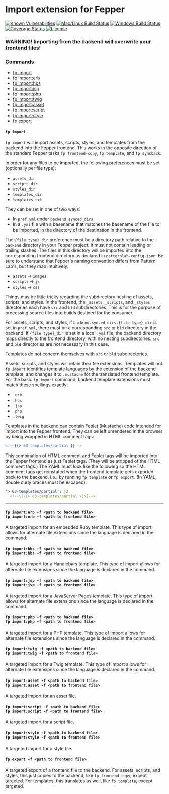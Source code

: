 # Import extension for Fepper

[![Known Vulnerabilities][snyk-image]][snyk-url]
[![Mac/Linux Build Status][travis-image]][travis-url]
[![Windows Build Status][appveyor-image]][appveyor-url]
[![Coverage Status][coveralls-image]][coveralls-url]
[![License][license-image]][license-url]

### WARNING! Importing from the backend will overwrite your frontend files!

### Commands

* [fp import](#fp-import)
* [fp import:erb](#fp-import-erb)
* [fp import:hbs](#fp-import-hbs)
* [fp import:jsp](#fp-import-jsp)
* [fp import:php](#fp-import-php)
* [fp import:twig](#fp-import-twig)
* [fp import:asset](#fp-import-asset)
* [fp import:script](#fp-import-script)
* [fp import:style](#fp-import-style)
* [fp export](#fp-export)

#### <a id="fp-import"></a>`fp import`

`fp import` will import assets, scripts, styles, and templates from the backend 
into the Fepper frontend. This works in the opposite direction of the standard 
Fepper tasks `fp frontend-copy`, `fp template`, and `fp syncback`.

In order for any files to be imported, the following preferences must be set 
(optionally per file type):

* `assets_dir`
* `scripts_dir`
* `styles_dir`
* `templates_dir`
* `templates_ext`

They can be set in one of two ways:

* In `pref.yml` under `backend.synced_dirs`.
* In a `.yml` file with a basename that matches the basename of the file to be 
  imported, in the directory of the destination in the frontend.

The `{file type}_dir` preference must be a directory path relative to the 
`backend` directory in your Fepper project. It must not contain leading or 
trailing slashes. The files in this directory will be imported into the 
corresponding frontend directory as declared in `patternlab-config.json`. Be 
sure to understand that Fepper's naming convention differs from Pattern Lab's, 
but they map intuitively:

* `assets` -> `images`
* `scripts` -> `js`
* `styles` -> `css`

Things may be little tricky regarding the subdirectory nesting of assets, 
scripts, and styles. In the frontend, the `_assets`, `_scripts`, and 
`_styles` directories each have `src` and `bld` subdirectories. This is for the 
purpose of processing source files into builds destined for the consumer.

For assets, scripts, and styles, if `backend.synced_dirs.{file type}_dir` is set 
in `pref.yml`, there must be a corresponding `src` or `bld` directory in the 
backend. If `{file type}_dir` is set in a local `.yml` file, the backend 
directory maps directly to the frontend directory, with no nesting 
subdirectories. `src` and `bld` directories are not necessary in this case.

Templates do not concern themselves with `src` or `bld` subdirectories.

Assets, scripts, and styles will retain their file extensions. Templates will 
not. `fp import` identifies template languages by the extension of the backend 
template, and changes it to `.mustache` for the translated frontend template. 
For the basic `fp import` command, backend template extensions must match these 
spellings exactly:

* `.erb`
* `.hbs`
* `.jsp`
* `.php`
* `.twig`

Templates in the backend can contain Feplet (Mustache) code intended for import 
into the Fepper frontend. They can be left unrendered in the browser by being 
wrapped in HTML comment tags:

```handlebars
<!--{{> 03-templates/partial }}-->
```

This combination of HTML comment and Feplet tags will be imported into the 
Fepper frontend as just Feplet tags. (They will be stripped of the HTML comment 
tags.) The YAML must look like the following so the HTML comment tags get 
reinstated when the frontend template gets exported back to the backend, i.e., 
by running `fp template` or `fp export`. (In YAML, double curly braces must be 
escaped):

```yaml
'> 03-templates/partial': |2
  <!--\{\{> 03-templates/partial \}\}-->
```

---

#### <a id="fp-import-erb"></a>`fp import:erb -f <path to backend file>`<br />`fp import:erb -f <path to frontend file>`

A targeted import for an embedded Ruby template. This type of import allows for 
alternate file extensions since the language is declared in the command.

#### <a id="fp-import-hbs"></a>`fp import:hbs -f <path to backend file>`<br />`fp import:hbs -f <path to frontend file>`

A targeted import for a Handlebars template. This type of import allows for 
alternate file extensions since the language is declared in the command.

#### <a id="fp-import-jsp"></a>`fp import:jsp -f <path to backend file>`<br />`fp import:jsp -f <path to frontend file>`

A targeted import for a JavaServer Pages template. This type of import allows 
for alternate file extensions since the language is declared in the command.

#### <a id="fp-import-php"></a>`fp import:php -f <path to backend file>`<br />`fp import:php -f <path to frontend file>`

A targeted import for a PHP template. This type of import allows for alternate 
file extensions since the language is declared in the command.

#### <a id="fp-import-twig"></a>`fp import:twig -f <path to backend file>`<br />`fp import:twig -f <path to frontend file>`

A targeted import for a Twig template. This type of import allows for alternate 
file extensions since the language is declared in the command.

#### <a id="fp-import-asset"></a>`fp import:asset -f <path to backend file>`<br />`fp import:asset -f <path to frontend file>`

A targeted import for an asset file.

#### <a id="fp-import-script"></a>`fp import:script -f <path to backend file>`<br />`fp import:script -f <path to frontend file>`

A targeted import for a script file.

#### <a id="fp-import-style"></a>`fp import:style -f <path to backend file>`<br />`fp import:style -f <path to frontend file>`

A targeted import for a style file.

#### <a id="fp-export"></a>`fp export -f <path to frontend file>`

A targeted export of a frontend file to the backend. For assets, scripts, and 
styles, this just copies to the backend, like `fp frontend-copy`, except 
targeted. For templates, this translates as well, like `fp template`, except 
targeted.

[snyk-image]: https://snyk.io/test/github/electric-eloquence/fp-import/master/badge.svg
[snyk-url]: https://snyk.io/test/github/electric-eloquence/fp-import/master

[travis-image]: https://img.shields.io/travis/electric-eloquence/fp-import.svg?label=mac%20%26%20linux
[travis-url]: https://travis-ci.org/electric-eloquence/fp-import

[appveyor-image]: https://img.shields.io/appveyor/ci/e2tha-e/fp-import.svg?label=windows
[appveyor-url]: https://ci.appveyor.com/project/e2tha-e/fp-import

[coveralls-image]: https://img.shields.io/coveralls/electric-eloquence/fp-import/master.svg
[coveralls-url]: https://coveralls.io/r/electric-eloquence/fp-import

[license-image]: https://img.shields.io/github/license/electric-eloquence/fp-import.svg
[license-url]: https://raw.githubusercontent.com/electric-eloquence/fp-import/master/LICENSE
